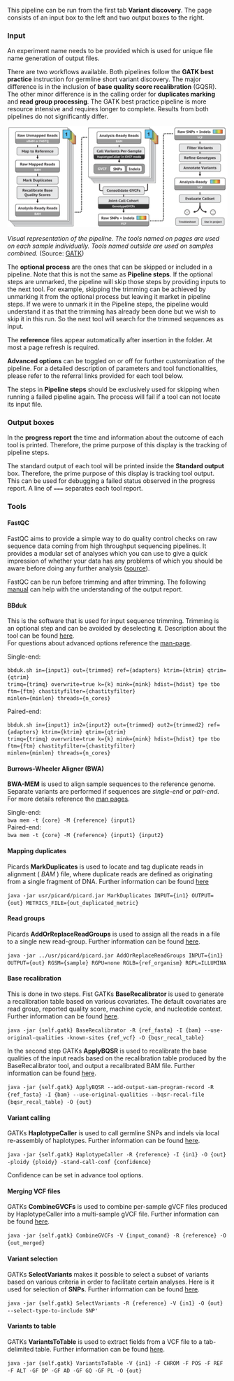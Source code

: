 This pipeline can be run from the first tab **Variant discovery**.
The page consists of an input box to the left and two output boxes to the right.

### Input

An experiment name needs to be provided which is used for unique file name generation of output files.  

There are two workflows available. Both pipelines follow the **GATK best practice** instruction for germline short variant discovery. The major difference is in the inclusion of **base quality score recalibration** (GQSR). The other minor difference is in the calling order for **duplicates marking** and **read group processing**. The GATK best practice pipeline is more resource intensive and requires longer to complete. Results from both pipelines do not significantly differ.

<img src="../www/germline_best_practice.png" width="700">

_Visual representation of the pipeline. The tools named on pages are used on each sample individually._
_Tools named outside are used on samples combined._
(Source: [GATK](https://gatk.broadinstitute.org/hc/en-us/articles/360035535932-Germline-short-variant-discovery-SNPs-Indels-))

The **optional process** are the ones that can be skipped or included in a pipeline. Note that this is not the same as **Pipeline steps**. If the optional steps are unmarked, the pipeline will skip those steps by providing inputs to the next tool. For example, skipping the trimming can be achieved by unmarking it from the optional process but leaving it market in pipeline steps. If we were to unmark it in the Pipeline steps, the pipeline would understand it as that the trimming has already been done but we wish to skip it in this run. So the next tool will search for the trimmed sequences as input.

The **reference** files appear automatically after insertion in the folder. At most a page refresh is required.

**Advanced options** can be toggled on or off for further customization of the pipeline. For a detailed description of parameters and tool functionalities, please refer to the referral links provided for each tool below.

The steps in **Pipeline steps** should be exclusively used for skipping when running a failed pipeline again. The process will fail if a tool can not locate its input file.

### Output boxes

In the **progress report** the time and information about the outcome of each tool is printed. Therefore, the prime purpose of this display is the tracking of pipeline steps.

The standard output of each tool will be printed inside the **Standard output** box. Therefore, the prime purpose of this display is tracking tool output. This can be used for debugging a failed status observed in the progress report. A line of `===` separates each tool report.  

### Tools

#### FastQC

FastQC aims to provide a simple way to do quality control checks on raw sequence data coming from high throughput sequencing pipelines. It provides a modular set of analyses which you can use to give a quick impression of whether your data has any problems of which you should be aware before doing any further analysis
([source](http://www.bioinformatics.babraham.ac.uk/projects/fastqc/)).

FastQC can be run before trimming and after trimming. The following [manual](https://dnacore.missouri.edu/PDF/FastQC_Manual.pdf)
can help with the understanding of the output report.

#### BBduk

This is the software that is used for input sequence trimming. Trimming is an optional step and can be avoided by deselecting it.
Description about the tool can be found [here](https://dnacore.missouri.edu/PDF/FastQC_Manual.pdf).  
For questions about advanced options reference the [man-page](https://manpages.debian.org/testing/bbmap/bbduk.sh.1.en.html).

Single-end:  
```
bbduk.sh in={input1} out={trimmed} ref={adapters} ktrim={ktrim} qtrim={qtrim}  
trimq={trimq} overwrite=true k={k} mink={mink} hdist={hdist} tpe tbo ftm={ftm} chastityfilter={chastityfilter}  
minlen={minlen} threads={n_cores}
```  

Paired-end:  
```
bbduk.sh in={input1} in2={input2} out={trimmed} out2={trimmed2} ref={adapters} ktrim={ktrim} qtrim={qtrim}  
trimq={trimq} overwrite=true k={k} mink={mink} hdist={hdist} tpe tbo ftm={ftm} chastityfilter={chastityfilter}  
minlen={minlen} threads={n_cores}
```

#### Burrows-Wheeler Aligner (BWA)

**BWA-MEM** is used to align sample sequences to the reference genome. Separate variants are performed if sequences are _single-end_ or _pair-end_. For more details reference the [man pages](http://bio-bwa.sourceforge.net/bwa.shtml).

Single-end:  
`bwa mem -t {core} -M {reference} {input1}`  
Paired-end:  
`bwa mem -t {core} -M {reference} {input1} {input2}`

#### Mapping duplicates

Picards **MarkDuplicates** is used to locate and tag duplicate reads in alignment ( _BAM_ ) file,
where duplicate reads are defined as originating from a single fragment of DNA. Further information can be found
[here](https://gatk.broadinstitute.org/hc/en-us/articles/360037052812-MarkDuplicates-Picard-)

`java -jar usr/picard/picard.jar MarkDuplicates INPUT={in1} OUTPUT={out} METRICS_FILE={out_duplicated_metric}`

#### Read groups

Picards **AddOrReplaceReadGroups** is used to assign all the reads in a file to a single new read-group.
Further information can be found
[here](https://gatk.broadinstitute.org/hc/en-us/articles/360037226472-AddOrReplaceReadGroups-Picard-).

`java -jar ../usr/picard/picard.jar AddOrReplaceReadGroups INPUT={in1} OUTPUT={out} RGSM={sample} RGPU=none RGLB={ref_organism} RGPL=ILLUMINA`

#### Base recalibration

This is done in two steps. Fist GATKs **BaseRecalibrator** is used to generate a recalibration 
table based on various covariates. The default covariates are read group, reported quality score, machine cycle, and nucleotide context. 
Further information can be found
[here](https://gatk.broadinstitute.org/hc/en-us/articles/360036898312-BaseRecalibrator).

`java -jar {self.gatk} BaseRecalibrator -R {ref_fasta} -I {bam} --use-original-qualities -known-sites {ref_vcf} -O {bqsr_recal_table}`

In the second step GATKs **ApplyBQSR** is used to recalibrate the base qualities of the input reads based
 on the recalibration table produced by the BaseRecalibrator tool, and output a recalibrated BAM file.
 Further information can be found
[here](https://gatk.broadinstitute.org/hc/en-us/articles/360037055712-ApplyBQSR).

`java -jar {self.gatk} ApplyBQSR --add-output-sam-program-record -R {ref_fasta} -I {bam} --use-original-qualities --bqsr-recal-file {bqsr_recal_table} -O {out}`

#### Variant calling

GATKs **HaplotypeCaller** is used to call germline SNPs and indels via local re-assembly of haplotypes.
Further information can be found
[here](https://gatk.broadinstitute.org/hc/en-us/articles/360037225632-HaplotypeCaller).

`java -jar {self.gatk} HaplotypeCaller -R {reference} -I {in1} -O {out} -ploidy {ploidy} -stand-call-conf {confidence}`

Confidence can be set in advance tool options.

#### Merging VCF files

GATKs **CombineGVCFs** is used to combine per-sample gVCF files produced by HaplotypeCaller into a multi-sample gVCF file.
Further information can be found
[here](https://gatk.broadinstitute.org/hc/en-us/articles/360037053272-CombineGVCFs).

`java -jar {self.gatk} CombineGVCFs -V {input_comand} -R {reference} -O {out_merged}`

#### Variant selection

GATKs **SelectVariants** makes it possible to select a subset of variants based on various criteria in 
order to facilitate certain analyses. Here is it used for selection of **SNPs**.
Further information can be found
[here](https://gatk.broadinstitute.org/hc/en-us/articles/360037055952-SelectVariants).

`java -jar {self.gatk} SelectVariants -R {reference} -V {in1} -O {out} --select-type-to-include SNP'`

#### Variants to table

GATKs **VariantsToTable** is used to extract fields from a VCF file to a tab-delimited table.
Further information can be found
[here](https://gatk.broadinstitute.org/hc/en-us/articles/360036896892-VariantsToTable).

`java -jar {self.gatk} VariantsToTable -V {in1} -F CHROM -F POS -F REF -F ALT -GF DP -GF AD -GF GQ -GF PL -O {out}`

